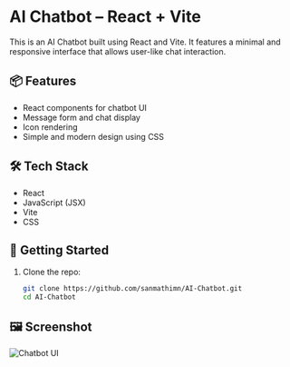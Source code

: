 # AI Chatbot – React + Vite

This is an AI Chatbot built using React and Vite. It features a minimal and responsive interface that allows user-like chat interaction.

## 📦 Features

- React components for chatbot UI
- Message form and chat display
- Icon rendering
- Simple and modern design using CSS

## 🛠️ Tech Stack

- React
- JavaScript (JSX)
- Vite
- CSS

## 🚀 Getting Started

1. Clone the repo:
   ```bash
   git clone https://github.com/sanmathimn/AI-Chatbot.git
   cd AI-Chatbot

## 🖼️ Screenshot

![Chatbot UI](./public/chatbot-ui.png)
